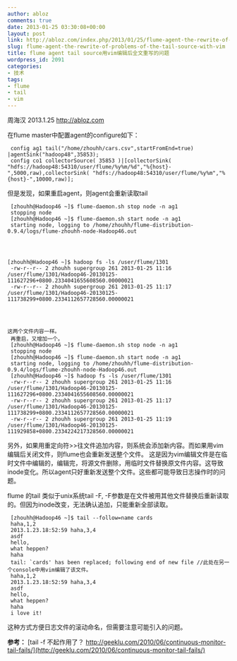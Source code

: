 ```yaml
---
author: abloz
comments: true
date: 2013-01-25 03:30:08+00:00
layout: post
link: http://abloz.com/index.php/2013/01/25/flume-agent-the-rewrite-of-problems-of-the-tail-source-with-vim/
slug: flume-agent-the-rewrite-of-problems-of-the-tail-source-with-vim
title: flume agent tail source用vim编辑后全文重写的问题
wordpress_id: 2091
categories:
- 技术
tags:
- flume
- tail
- vim
---
```


周海汉
2013.1.25
http://abloz.com

在flume master中配置agent的configure如下：

    
    
     config ag1 tail("/home/zhouhh/cars.csv",startFromEnd=true) |agentSink("hadoop48",35853);
     config co1 collectorSource( 35853 )|[collectorSink( "hdfs://hadoop48:54310/user/flume/%y%m/%d","%{host}-",5000,raw),collectorSink( "hdfs://hadoop48:54310/user/flume/%y%m","%{host}-",10000,raw)];


但是发现，如果重启agent，则agent会重新读取tail

    
    
     [zhouhh@Hadoop46 ~]$ flume-daemon.sh stop node -n ag1
     stopping node
     [zhouhh@Hadoop46 ~]$ flume-daemon.sh start node -n ag1
     starting node, logging to /home/zhouhh/flume-distribution-0.9.4/logs/flume-zhouhh-node-Hadoop46.out



    
    [zhouhh@Hadoop46 ~]$ hadoop fs -ls /user/flume/1301
     -rw-r--r-- 2 zhouhh supergroup 261 2013-01-25 11:16 /user/flume/1301/Hadoop46-20130125-111627296+0800.2334041655608560.00000021
     -rw-r--r-- 2 zhouhh supergroup 261 2013-01-25 11:17 /user/flume/1301/Hadoop46-20130125-111738299+0800.2334112657728560.00000021



    
    这两个文件内容一样。
     再重启，又增加一个。
     [zhouhh@Hadoop46 ~]$ flume-daemon.sh stop node -n ag1
     stopping node
     [zhouhh@Hadoop46 ~]$ flume-daemon.sh start node -n ag1
     starting node, logging to /home/zhouhh/flume-distribution-0.9.4/logs/flume-zhouhh-node-Hadoop46.out
     [zhouhh@Hadoop46 ~]$ hadoop fs -ls /user/flume/1301
     -rw-r--r-- 2 zhouhh supergroup 261 2013-01-25 11:16 /user/flume/1301/Hadoop46-20130125-111627296+0800.2334041655608560.00000021
     -rw-r--r-- 2 zhouhh supergroup 261 2013-01-25 11:17 /user/flume/1301/Hadoop46-20130125-111738299+0800.2334112657728560.00000021
     -rw-r--r-- 2 zhouhh supergroup 261 2013-01-25 11:19 /user/flume/1301/Hadoop46-20130125-111929858+0800.2334224217328560.00000021


另外，如果用重定向符>>往文件追加内容，则系统会添加新内容。而如果用vim编辑后关闭文件，则flume也会重新发送整个文件。
这是因为vim编辑文件是在临时文件中编辑的，编辑完，将源文件删除，用临时文件替换原文件内容。这导致inode变化。所以agent只好重新发送整个文件。这些都可能导致日志操作时的问题。

flume 的tail 类似于unix系统tail -F, -F参数是在文件被用其他文件替换后重新读取的。但因为inode改变，无法确认追加，只能重新全部读取。

    
    
     [zhouhh@Hadoop46 ~]$ tail --follow=name cards
     haha,1,2
     2013.1.23.18:52:59 haha,3,4
     asdf
     hello,
     what heppen?
     haha
     tail: `cards' has been replaced; following end of new file //此处在另一个console中用vim编辑了该文件。
     haha,1,2
     2013.1.23.18:52:59 haha,3,4
     asdf
     hello,
     what heppen?
     haha
     i love it!


这种方式方便日志文件的滚动命名，但需要注意可能引入的问题。



**参考：**
[tail -f 不起作用了？ http://geeklu.com/2010/06/continuous-monitor-tail-fails/](http://geeklu.com/2010/06/continuous-monitor-tail-fails/)
